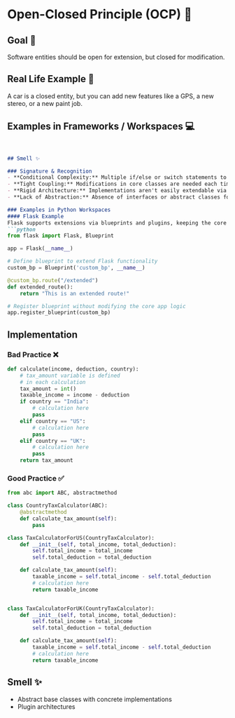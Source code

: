 # Open-Closed Principle (OCP) 📝

## Goal 🎯
Software entities should be open for extension, but closed for modification.

## Real Life Example 🏪
A car is a closed entity, but you can add new features like a GPS, a new stereo, or a new paint job.


## Examples in Frameworks / Workspaces 💻
```markdown


## Smell ✨

### Signature & Recognition
- **Conditional Complexity:** Multiple if/else or switch statements to select behavior for new requirements.
- **Tight Coupling:** Modifications in core classes are needed each time a new feature is added.
- **Rigid Architecture:** Implementations aren't easily extendable via inheritance or composition.
- **Lack of Abstraction:** Absence of interfaces or abstract classes forcing code changes instead of extensions.

### Examples in Python Workspaces
#### Flask Example
Flask supports extensions via blueprints and plugins, keeping the core app closed for modification.
```python
from flask import Flask, Blueprint

app = Flask(__name__)

# Define blueprint to extend Flask functionality
custom_bp = Blueprint('custom_bp', __name__)

@custom_bp.route("/extended")
def extended_route():
    return "This is an extended route!"

# Register blueprint without modifying the core app logic
app.register_blueprint(custom_bp)
```


## Implementation
### Bad Practice ❌
```python
def calculate(income, deduction, country):
    # tax_amount variable is defined
    # in each calculation
    tax_amount = int()
    taxable_income = income - deduction
    if country == "India":
        # calculation here
        pass
    elif country == "US":
        # calculation here
        pass
    elif country == "UK":
        # calculation here
        pass
    return tax_amount
```

### Good Practice ✅
```python
from abc import ABC, abstractmethod

class CountryTaxCalculator(ABC):
    @abstractmethod
    def calculate_tax_amount(self):
        pass

class TaxCalculatorForUS(CountryTaxCalculator):
    def __init__(self, total_income, total_deduction):
        self.total_income = total_income
        self.total_deduction = total_deduction

    def calculate_tax_amount(self):
        taxable_income = self.total_income - self.total_deduction
        # calculation here 
        return taxable_income 


class TaxCalculatorForUK(CountryTaxCalculator):
    def __init__(self, total_income, total_deduction):
        self.total_income = total_income
        self.total_deduction = total_deduction

    def calculate_tax_amount(self):
        taxable_income = self.total_income - self.total_deduction
        # calculation here 
        return taxable_income
```

## Smell ✨
- Abstract base classes with concrete implementations
- Plugin architectures